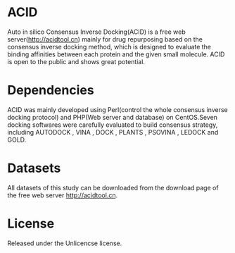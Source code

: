 # ACID
 Auto in silico Consensus Inverse Docking(ACID) is a free web server(http://acidtool.cn) mainly for drug repurposing based on the consensus inverse docking method, which is designed to evaluate the binding affinities between each protein and the given small molecule. ACID is open to the public and shows great potential.
# Dependencies
ACID was mainly developed using Perl(control the whole consensus inverse docking protocol) and PHP(Web server and database) on CentOS.Seven docking softwares were carefully evaluated to build consensus strategy, including AUTODOCK , VINA , DOCK , PLANTS , PSOVINA , LEDOCK and GOLD. 
# Datasets
All datasets of this study can be downloaded from the download page of the free web server http://acidtool.cn.
# License
Released under the Unlicencse license.
